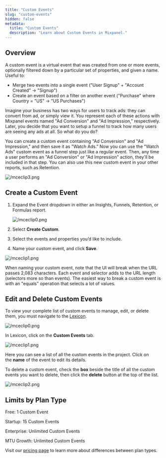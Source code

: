 ```yaml
---
title: "Custom Events"
slug: "custom-events"
hidden: false
metadata:
  title: "Custom Events"
  description: "Learn about Custom Events in Mixpanel."
---
```


## Overview

A custom event is a virtual event that was created from one or more events, optionally filtered down by a particular set of properties, and given a name. Useful to:

- Merge two events into a single event ("User Signup" + "Account Created" -> "Signup")
- Create an event based on a filter on another event ("Purchase" where Country = "US" -> "US Purchases")

Imagine your business has two ways for users to track ads: they can convert from ad, or simply view it. You represent each of these actions with Mixpanel events named "Ad Conversion" and "Ad Impression," respectively. Later, you decide that you want to setup a funnel to track how many users are seeing any ads at all. So what do you do?

You can create a custom event containing "Ad Conversion" and "Ad Impression," and then save it as "Watch Ads.” Now you can use the "Watch Ads" custom event as a funnel step just like a regular event. Then, any time a user performs an "Ad Conversion" or "Ad Impression" action, they'll be included in that step. You can also use this new custom event in your other reports, such as Retention.

![/mceclip3.png](/mceclip3.png)

## Create a Custom Event

1. Expand the Event dropdown in either an Insights, Funnels, Retention, or Formulas report.

    ![/mceclip0.png](/mceclip0.png)

2. Select **Create Custom**.
3. Select the events and properties you’d like to include.
4. Name your custom event, and click **Save**.

![/mceclip1.png](/mceclip1.png)

When naming your custom event, note that the UI will break when the URL passes 2,083 characters. Each event and selector adds to the URL length (selectors more so than events). The easiest way to break a custom event is with an "equals" operation that selects a lot of values.

## Edit and Delete Custom Events

To view your complete list of custom events to manage, edit, or delete them, you must navigate to the [Lexicon](/docs/admin/data-governance/lexicon).

![/mceclip0.png](/mceclip0.png)

In Lexicon, click on the **Custom Events** tab.

![/mceclip1.png](/mceclip1.png)

Here you can see a list of all the custom events in the project. Click on the **name** of the event to edit its details.

To delete a custom event, check the **box** beside the title of all the custom events you want to delete, then click the **delete** button at the top of the list.

![/mceclip2.png](/mceclip2.png)

## Limits by Plan Type

Free: 1 Custom Event

Startup: 15 Custom Events

Enterprise: Unlimited Custom Events

MTU Growth: Unlimited Custom Events

Visit our [pricing page](https://mixpanel.com/pricing/) to learn more about differences between plan types.
